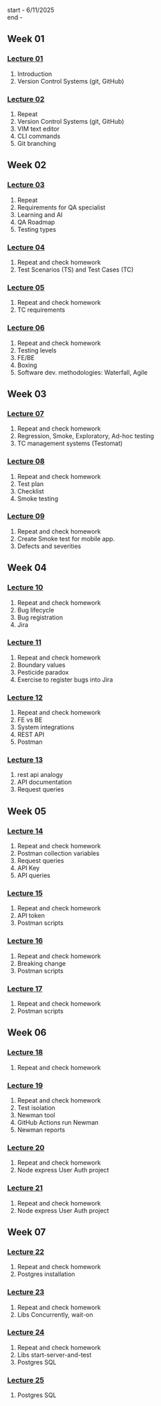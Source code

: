 start - 6/11/2025	
end - 

## Week 01
### [Lecture 01](/notes/lecture_01.md)
1. Introduction
2. Version Control Systems (git, GitHub)

### [Lecture 02](/notes/lecture_02.md)
1. Repeat
2. Version Control Systems (git, GitHub)
3. VIM text editor
4. CLI commands
5. Git branching


## Week 02
### [Lecture 03](/notes/lecture_03.md)
1. Repeat
2. Requirements for QA specialist
3. Learning and AI
4. QA Roadmap
5. Testing types

### [Lecture 04](/notes/lecture_04.md)
1. Repeat and check homework
2. Test Scenarios (TS) and Test Cases (TC)

### [Lecture 05](/notes/lecture_05.md)
1. Repeat and check homework
2. TC requirements

### [Lecture 06](/notes/lecture_06.md)
1. Repeat and check homework
2. Testing levels 
3. FE/BE
4. Boxing
5. Software dev. methodologies: Waterfall, Agile

## Week 03
### [Lecture 07](/notes/lecture_07.md)
1. Repeat and check homework
2. Regression, Smoke, Exploratory, Ad-hoc testing
3. TC management systems (Testomat)

### [Lecture 08](/notes/lecture_08.md)
1. Repeat and check homework
2. Test plan
3. Checklist
4. Smoke testing

### [Lecture 09](/notes/lecture_09.md)
1. Repeat and check homework
2. Create Smoke test for mobile app.
3. Defects and severities


## Week 04
### [Lecture 10](/notes/lecture_10.md)
1. Repeat and check homework
2. Bug lifecycle
3. Bug registration
4. Jira

### [Lecture 11](/notes/lecture_11.md)
1. Repeat and check homework
2. Boundary values
3. Pesticide paradox
4. Exercise to register bugs into Jira
   
### [Lecture 12](/notes/lecture_12.md)
1. Repeat and check homework
2. FE vs BE
3. System integrations
4. REST API
5. Postman

### [Lecture 13](/notes/lecture_13.md)
1. rest api analogy
2. API documentation
3. Request queries

## Week 05
### [Lecture 14](/notes/lecture_14.md)
1. Repeat and check homework
2. Postman collection variables 
3. Request queries
4. API Key
5. API queries

### [Lecture 15](/notes/lecture_15.md)
1. Repeat and check homework
2. API token
3. Postman scripts

### [Lecture 16](/notes/lecture_16.md)
1. Repeat and check homework
2. Breaking change
3. Postman scripts

### [Lecture 17](/notes/lecture_17.md)
1. Repeat and check homework
2. Postman scripts

## Week 06
### [Lecture 18]()
1. Repeat and check homework

### [Lecture 19](/notes/lecture_19.md)
1. Repeat and check homework
2. Test isolation
3. Newman tool
4. GitHub Actions run Newman
5. Newman reports

### [Lecture 20](/notes/lecture_20.md)
1. Repeat and check homework
2. Node express User Auth project 

### [Lecture 21]()
1. Repeat and check homework
2. Node express User Auth project 


## Week 07
### [Lecture 22](/notes/lecture_22.md)
1. Repeat and check homework
2. Postgres installation

### [Lecture 23](/notes/lecture_23.md)
1. Repeat and check homework
2. Libs Concurrently, wait-on

### [Lecture 24](/notes/lecture_24.md)
1. Repeat and check homework
2. Libs start-server-and-test
3. Postgres SQL

### [Lecture 25](/notes/lecture_25.md)
1. Postgres SQL



<!-- ## Week 08 -->

